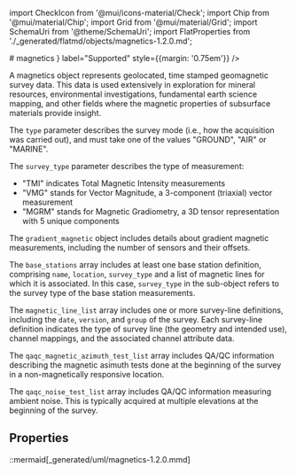import CheckIcon from '@mui/icons-material/Check';
import Chip from '@mui/material/Chip';
import Grid from '@mui/material/Grid';
import SchemaUri from '@theme/SchemaUri';
import FlatProperties from './_generated/flatmd/objects/magnetics-1.2.0.md';

<Grid container>
# magnetics
<Chip color="info" icon={<CheckIcon />} label="Supported" style={{margin: '0.75em'}} />
</Grid>
<SchemaUri uri="schema/objects/magnetics/1.2.0/magnetics.schema.json" />

A magnetics object represents geolocated, time stamped geomagnetic survey data. This data is used extensively in exploration for mineral resources, environmental investigations, fundamental earth science mapping, and other fields where the magnetic properties of subsurface materials provide insight.

The `type` parameter describes the survey mode (i.e., how the acquisition was carried out), and must take one of the values "GROUND", "AIR" or "MARINE".

The `survey_type` parameter describes the type of measurement:

- "TMI" indicates Total Magnetic Intensity measurements
- "VMG" stands for Vector Magnitude, a 3-component (triaxial) vector measurement
- "MGRM" stands for Magnetic Gradiometry, a 3D tensor representation with 5 unique components

The `gradient_magnetic` object includes details about gradient magnetic measurements, including the number of sensors and their offsets.

The `base_stations` array includes at least one base station definition, comprising `name`, `location`, `survey_type` and a list of magnetic lines for which it is associated. In this case, `survey_type` in the sub-object refers to the survey type of the base station measurements.

The `magnetic_line_list` array includes one or more survey-line definitions, including the `date`, `version`, and `group` of the survey. Each survey-line definition indicates the type of survey line (the geometry and intended use), channel mappings, and the associated channel attribute data.

The `qaqc_magnetic_azimuth_test_list` array includes QA/QC information describing the magnetic asimuth tests done at the beginning of the survey in a non-magnetically responsive location.

The `qaqc_noise_test_list` array includes QA/QC information measuring ambient noise. This is typically acquired at multiple elevations at the beginning of the survey.

## Properties

<FlatProperties />

::mermaid[_generated/uml/magnetics-1.2.0.mmd]
